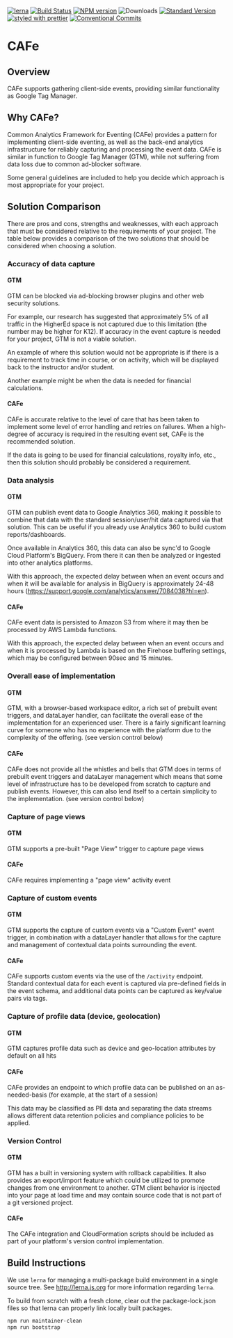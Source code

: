 [![lerna](https://img.shields.io/badge/maintained%20with-lerna-cc00ff.svg)](https://lerna.js.org/)
[![Build Status](https://travis-ci.org/rlodge/cafe-eventing.svg?branch=master)](https://travis-ci.org/rlodge/cafe-eventing)
[![NPM version](https://img.shields.io/npm/v/@cafe/cafe-eventing.svg)](https://www.npmjs.com/package/@cafe/cafe-eventing)
![Downloads](https://img.shields.io/npm/dm/@cafe/cafe-eventing.svg)
[![Standard Version](https://img.shields.io/badge/release-standard%20version-brightgreen.svg)](https://github.com/conventional-changelog/standard-version)
[![styled with prettier](https://img.shields.io/badge/styled_with-prettier-ff69b4.svg)](https://github.com/prettier/prettier)
[![Conventional Commits](https://img.shields.io/badge/Conventional%20Commits-1.0.0-yellow.svg)](https://conventionalcommits.org)

# CAFe

## Overview

CAFe supports gathering client-side events, providing similar functionality as Google Tag Manager.

## Why CAFe?

Common Analytics Framework for Eventing (CAFe) provides a pattern for implementing client-side eventing, as well as the back-end analytics infrastructure for reliably capturing and processing the event data.
CAFe is similar in function to Google Tag Manager (GTM), while not suffering from data loss due to common ad-blocker software.

Some general guidelines are included to help you decide which approach is most appropriate for your project.

## Solution Comparison

There are pros and cons, strengths and weaknesses, with each approach that must be considered relative to the requirements of your project.
The table below provides a comparison of the two solutions that should be considered when choosing a solution.

### Accuracy of data capture

#### GTM 

GTM can be blocked via ad-blocking browser plugins and other web security solutions.

For example, our research has suggested that approximately 5% of all traffic in the HigherEd space is not captured due to this limitation (the number may be higher for K12).
If accuracy in the event capture is needed for your project, GTM is not a viable solution.

An example of where this solution would not be appropriate is if there is a requirement to track time in course, or on activity, which will be displayed back to the instructor and/or student.

Another example might be when the data is needed for financial calculations.

#### CAFe 

CAFe is accurate relative to the level of care that has been taken to implement some level of error handling and retries on failures.
When a high-degree of accuracy is required in the resulting event set, CAFe is the recommended solution.

If the data is going to be used for financial calculations, royalty info, etc., then this solution should probably be considered a requirement.

### Data analysis

#### GTM

GTM can publish event data to Google Analytics 360, making it possible to combine that data with the standard session/user/hit data captured via that solution.
This can be useful if you already use Analytics 360 to build custom reports/dashboards.

Once available in Analytics 360, this data can also be sync'd to Google Cloud Platform's BigQuery.
From there it can then be analyzed or ingested into other analytics platforms.

With this approach, the expected delay between when an event occurs and when it will be available for analysis in BigQuery is approximately 24-48 hours (https://support.google.com/analytics/answer/7084038?hl=en).

#### CAFe

CAFe event data is persisted to Amazon S3 from where it may then be processed by AWS Lambda functions.

With this approach, the expected delay between when an event occurs and when it is processed by Lambda is based on the Firehose buffering settings, which may be configured between 90sec and 15 minutes.

### Overall ease of implementation

#### GTM 

GTM, with a browser-based workspace editor, a rich set of prebuilt event triggers, and dataLayer handler, can facilitate the overall ease of the implementation for an experienced user.
There is a fairly significant learning curve for someone who has no experience with the platform due to the complexity of the offering.
(see version control below)

#### CAFe

CAFe does not provide all the whistles and bells that GTM does in terms of prebuilt event triggers and dataLayer management which means that some level of infrastructure has to be developed from scratch to capture and publish events.
However, this can also lend itself to a certain simplicity to the implementation.
(see version control below)

### Capture of page views

#### GTM 

GTM supports a pre-built "Page View" trigger to capture page views

#### CAFe

CAFe requires implementing a "page view" activity event

### Capture of custom events

#### GTM 

GTM supports the capture of custom events via a "Custom Event" event trigger, in combination with a dataLayer handler that allows for the capture and management of contextual data points surrounding the event.

#### CAFe

CAFe supports custom events via the use of the `/activity` endpoint.
Standard contextual data for each event is captured via pre-defined fields in the event schema, and additional data points can be captured as key/value pairs via tags.

### Capture of profile data (device, geolocation)

#### GTM 

GTM captures profile data such as device and geo-location attributes by default on all hits

#### CAFe

CAFe provides an endpoint to which profile data can be published on an as-needed-basis (for example, at the start of a session)

This data may be classified as PII data and separating the data streams allows different data retention policies and compliance policies to be applied.

### Version Control

#### GTM 

GTM has a built in versioning system with rollback capabilities.
It also provides an export/import feature which could be utilized to promote changes from one environment to another.
GTM client behavior is injected into your page at load time and may contain source code that is not part of a git versioned project.

#### CAFe

The CAFe integration and CloudFormation scripts should be included as part of your platform's version control implementation.

## Build Instructions

We use `lerna` for managing a multi-package build environment in a single source tree.
See http://lerna.js.org for more information regarding `lerna`.

To build from scratch with a fresh clone, clear out the package-lock.json files so that lerna can properly link locally built packages.

```bash
npm run maintainer-clean
npm run bootstrap
```


